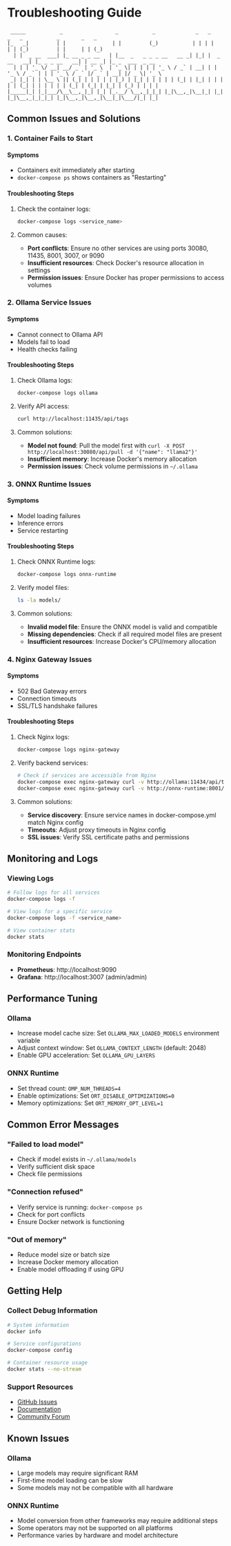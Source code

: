 # Troubleshooting Guide

```
 _____           _                 _           _             _   _             _   _           _       _   _             
|_   _|         | |               | |         (_)           | | | |           | | (_)         | |     | | (_)            
  | |  _ __  ___| |_ __ _ _ __   | |__  _   _ _ _ __   __ _| |_| |  _ __   __| |_ _ _ __   __| | __ _| |_ _  ___  _ __ 
  | | | '_ \/ __| __/ _` | '_ \  | '_ \| | | | | '_ \ / _` | __| | | '_ \ / _` | | | '_ \ / _` |/ _` | __| |/ _ \| '_ \
 _| |_| | | \__ \ || (_| | | | | | |_) | |_| | | | | | (_| | |_| | | | | | (_| | | | | | | (_| | (_| | |_| | (_) | | | |
|_____|_| |_|___/\__\__,_|_| |_| |_.__/ \__,_|_|_| |_|\__,_|\__|_| |_| |_|\__,_|_|_|_| |_|\__,_|\__,_|\__|_|\___/|_| |_|
```

## Common Issues and Solutions

### 1. Container Fails to Start

#### Symptoms
- Containers exit immediately after starting
- `docker-compose ps` shows containers as "Restarting"

#### Troubleshooting Steps
1. Check the container logs:
   ```bash
   docker-compose logs <service_name>
   ```

2. Common causes:
   - **Port conflicts**: Ensure no other services are using ports 30080, 11435, 8001, 3007, or 9090
   - **Insufficient resources**: Check Docker's resource allocation in settings
   - **Permission issues**: Ensure Docker has proper permissions to access volumes

### 2. Ollama Service Issues

#### Symptoms
- Cannot connect to Ollama API
- Models fail to load
- Health checks failing

#### Troubleshooting Steps
1. Check Ollama logs:
   ```bash
   docker-compose logs ollama
   ```

2. Verify API access:
   ```bash
   curl http://localhost:11435/api/tags
   ```

3. Common solutions:
   - **Model not found**: Pull the model first with `curl -X POST http://localhost:30080/api/pull -d '{"name": "llama2"}'`
   - **Insufficient memory**: Increase Docker's memory allocation
   - **Permission issues**: Check volume permissions in `~/.ollama`

### 3. ONNX Runtime Issues

#### Symptoms
- Model loading failures
- Inference errors
- Service restarting

#### Troubleshooting Steps
1. Check ONNX Runtime logs:
   ```bash
   docker-compose logs onnx-runtime
   ```

2. Verify model files:
   ```bash
   ls -la models/
   ```

3. Common solutions:
   - **Invalid model file**: Ensure the ONNX model is valid and compatible
   - **Missing dependencies**: Check if all required model files are present
   - **Insufficient resources**: Increase Docker's CPU/memory allocation

### 4. Nginx Gateway Issues

#### Symptoms
- 502 Bad Gateway errors
- Connection timeouts
- SSL/TLS handshake failures

#### Troubleshooting Steps
1. Check Nginx logs:
   ```bash
   docker-compose logs nginx-gateway
   ```

2. Verify backend services:
   ```bash
   # Check if services are accessible from Nginx
   docker-compose exec nginx-gateway curl -v http://ollama:11434/api/tags
   docker-compose exec nginx-gateway curl -v http://onnx-runtime:8001/v1/
   ```

3. Common solutions:
   - **Service discovery**: Ensure service names in docker-compose.yml match Nginx config
   - **Timeouts**: Adjust proxy timeouts in Nginx config
   - **SSL issues**: Verify SSL certificate paths and permissions

## Monitoring and Logs

### Viewing Logs
```bash
# Follow logs for all services
docker-compose logs -f

# View logs for a specific service
docker-compose logs -f <service_name>

# View container stats
docker stats
```

### Monitoring Endpoints
- **Prometheus**: http://localhost:9090
- **Grafana**: http://localhost:3007 (admin/admin)

## Performance Tuning

### Ollama
- Increase model cache size: Set `OLLAMA_MAX_LOADED_MODELS` environment variable
- Adjust context window: Set `OLLAMA_CONTEXT_LENGTH` (default: 2048)
- Enable GPU acceleration: Set `OLLAMA_GPU_LAYERS`

### ONNX Runtime
- Set thread count: `OMP_NUM_THREADS=4`
- Enable optimizations: Set `ORT_DISABLE_OPTIMIZATIONS=0`
- Memory optimizations: Set `ORT_MEMORY_OPT_LEVEL=1`

## Common Error Messages

### "Failed to load model"
- Check if model exists in `~/.ollama/models`
- Verify sufficient disk space
- Check file permissions

### "Connection refused"
- Verify service is running: `docker-compose ps`
- Check for port conflicts
- Ensure Docker network is functioning

### "Out of memory"
- Reduce model size or batch size
- Increase Docker memory allocation
- Enable model offloading if using GPU

## Getting Help

### Collect Debug Information
```bash
# System information
docker info

# Service configurations
docker-compose config

# Container resource usage
docker stats --no-stream
```

### Support Resources
- [GitHub Issues](https://github.com/wronai/edge/issues)
- [Documentation](https://docs.edge-ai.wron.ai)
- [Community Forum](https://community.edge-ai.wron.ai)

## Known Issues

### Ollama
- Large models may require significant RAM
- First-time model loading can be slow
- Some models may not be compatible with all hardware

### ONNX Runtime
- Model conversion from other frameworks may require additional steps
- Some operators may not be supported on all platforms
- Performance varies by hardware and model architecture
